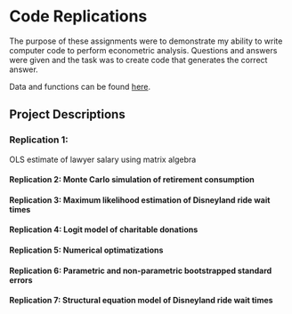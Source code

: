 # Code Replications

The purpose of these assignments were to demonstrate my ability to write computer code to perform
econometric analysis. Questions and answers were given and the task
was to create code that generates the correct answer.

Data and functions can be found [here](https://github.com/samtragesser/Advanced-Econometrics-II/tree/main/data).

## Project Descriptions
### Replication 1:
OLS estimate of lawyer salary using matrix algebra
#### Replication 2: Monte Carlo simulation of retirement consumption
#### Replication 3: Maximum likelihood estimation of Disneyland ride wait times
#### Replication 4: Logit model of charitable donations
#### Replication 5: Numerical optimatizations
#### Replication 6: Parametric and non-parametric bootstrapped standard errors
#### Replication 7: Structural equation model of Disneyland ride wait times
